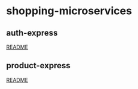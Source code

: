 # shopping-microservices

## auth-express
[README](./auth-express/README.md)

## product-express
[README](./product-express/README.md)
